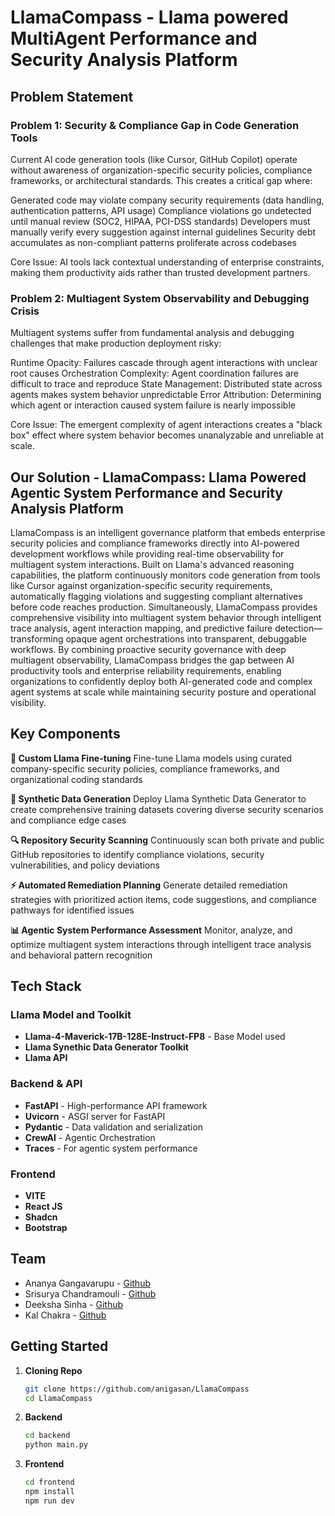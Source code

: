# LlamaCompass - Llama powered MultiAgent Performance and Security Analysis Platform

## Problem Statement
### Problem 1: Security & Compliance Gap in Code Generation Tools
Current AI code generation tools (like Cursor, GitHub Copilot) operate without awareness of organization-specific security policies, compliance frameworks, or architectural standards. This creates a critical gap where:

Generated code may violate company security requirements (data handling, authentication patterns, API usage)
Compliance violations go undetected until manual review (SOC2, HIPAA, PCI-DSS standards)
Developers must manually verify every suggestion against internal guidelines
Security debt accumulates as non-compliant patterns proliferate across codebases

Core Issue: AI tools lack contextual understanding of enterprise constraints, making them productivity aids rather than trusted development partners.

### Problem 2: Multiagent System Observability and Debugging Crisis
Multiagent systems suffer from fundamental analysis and debugging challenges that make production deployment risky:

Runtime Opacity: Failures cascade through agent interactions with unclear root causes
Orchestration Complexity: Agent coordination failures are difficult to trace and reproduce
State Management: Distributed state across agents makes system behavior unpredictable
Error Attribution: Determining which agent or interaction caused system failure is nearly impossible

Core Issue: The emergent complexity of agent interactions creates a "black box" effect where system behavior becomes unanalyzable and unreliable at scale.

## Our Solution - LlamaCompass: Llama Powered Agentic System Performance and Security Analysis Platform
LlamaCompass is an intelligent governance platform that embeds enterprise security policies and compliance frameworks directly into AI-powered development workflows while providing real-time observability for multiagent system interactions. Built on Llama's advanced reasoning capabilities, the platform continuously monitors code generation from tools like Cursor against organization-specific security requirements, automatically flagging violations and suggesting compliant alternatives before code reaches production. Simultaneously, LlamaCompass provides comprehensive visibility into multiagent system behavior through intelligent trace analysis, agent interaction mapping, and predictive failure detection—transforming opaque agent orchestrations into transparent, debuggable workflows. By combining proactive security governance with deep multiagent observability, LlamaCompass bridges the gap between AI productivity tools and enterprise reliability requirements, enabling organizations to confidently deploy both AI-generated code and complex agent systems at scale while maintaining security posture and operational visibility.

## Key Components

 **🔧 Custom Llama Fine-tuning**
Fine-tune Llama models using curated company-specific security policies, compliance frameworks, and organizational coding standards

**🔄 Synthetic Data Generation**
Deploy Llama Synthetic Data Generator to create comprehensive training datasets covering diverse security scenarios and compliance edge cases

**🔍 Repository Security Scanning**
Continuously scan both private and public GitHub repositories to identify compliance violations, security vulnerabilities, and policy deviations

**⚡ Automated Remediation Planning**
Generate detailed remediation strategies with prioritized action items, code suggestions, and compliance pathways for identified issues

**📊 Agentic System Performance Assessment**
Monitor, analyze, and optimize multiagent system interactions through intelligent trace analysis and behavioral pattern recognition

## Tech Stack

### Llama Model and Toolkit
- **Llama-4-Maverick-17B-128E-Instruct-FP8** - Base Model used
- **Llama Synethic Data Generator Toolkit**
- **Llama API**


### Backend & API

- **FastAPI** - High-performance API framework
- **Uvicorn** - ASGI server for FastAPI
- **Pydantic** - Data validation and serialization
- **CrewAI** - Agentic Orchestration
- **Traces** - For agentic system performance

### Frontend

- **VITE**
- **React JS**
- **Shadcn**
- **Bootstrap**

## Team
- Ananya Gangavarupu - [Github](https://github.com/anigasan)
- Srisurya Chandramouli - [Github](https://github.com/csrisurya)
- Deeksha Sinha - [Github](https://github.com/DeekshaSinha05)
- Kal Chakra - [Github](https://github.com/kalchakra13)

## Getting Started
1. **Cloning Repo**
   ```bash
   git clone https://github.com/anigasan/LlamaCompass
   cd LlamaCompass
3. **Backend**
   ```bash
   cd backend
   python main.py
   ```
4. **Frontend**
   ```bash
   cd frontend
   npm install
   npm run dev


